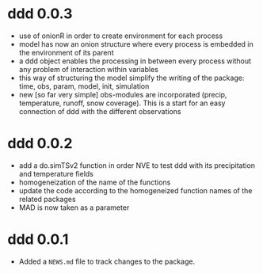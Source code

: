 # ddd 0.0.3

* use of onionR in order to create environment for each process
* model has now an onion structure where every process is embedded in the environment of its parent
* a ddd object enables the processing in between every process without any problem of interaction within variables
* this way of structuring the model simplify the writing of the package: time, obs, param, model, init, simulation
* new [so far very simple] obs-modules are incorporated (precip, temperature, runoff, snow coverage). This is a start for an easy connection of ddd with the different observations

# ddd 0.0.2

* add a do.simTSv2 function in order NVE to test ddd with its precipitation and temperature fields
* homogeneization of the name of the functions
* update the code according to the homogeneized function names of the related packages
* MAD is now taken as a parameter

# ddd 0.0.1

* Added a `NEWS.md` file to track changes to the package.
